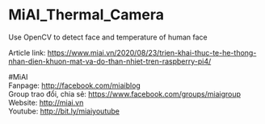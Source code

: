 # MiAI_Thermal_Camera
Use OpenCV to detect face and temperature of human face

Article link: https://www.miai.vn/2020/08/23/trien-khai-thuc-te-he-thong-nhan-dien-khuon-mat-va-do-than-nhiet-tren-raspberry-pi4/

#MìAI <br>
Fanpage: http://facebook.com/miaiblog<br>
Group trao đổi, chia sẻ: https://www.facebook.com/groups/miaigroup<br>
Website: http://miai.vn<br>
Youtube: http://bit.ly/miaiyoutube<br>

